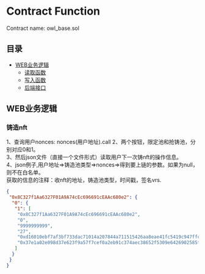 # Contract Function
Contract name: owl_base.sol
## 目录
* [WEB业务逻辑](#WEB业务逻辑)
    * [读取函数](#读取函数)
    * [写入函数](#写入函数)
    * [后端接口](#后端接口)

## WEB业务逻辑
### 铸造nft  
1、查询用户nonces: nonces(用户地址).call
2、两个按钮，限定池和抢铸池，分别对应0和1。  
3、然后json文件（直接一个文件形式）读取用户下一次铸nft的操作信息。  
4、json例子,用户地址=>铸造池类型=>nonces=>得到要上链的参数。如果为null，则不在白名单。  
获取的信息的注释：收nft的地址，铸造池类型，时间戳，签名vrs.
```json
{
 "0x8C327f1Aa6327F01A9A74cEc696691cEAAc680e2": {
  "0": {
   "1": [
    "0x8C327f1Aa6327F01A9A74cEc696691cEAAc680e2",
    "0",
    "9999999999",
    "27",
    "0xd16010ebf7af3bf733dac71014a207844a711515426aa8eae41fc5419c947ffc",
    "0x37e1a02e098d37e623f9a57f7cef0a2eb91c374aec38652f5309e6426902585f"
   ]
  }
 }
}